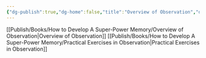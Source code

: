 ```yaml
---
{"dg-publish":true,"dg-home":false,"title":"Overview of Observation","date":"2024-08-31","tags":["#books","#memory","#How_to_Develop_A_Super_Power_Memory"],"Chương":"Chương1","permalink":"/publish/books/how-to-develop-a-super-power-memory/chapter-1-how-keen-is-your-observation/","dgPassFrontmatter":true,"noteIcon":"","updated":"2025-01-30T14:24:55.680+07:00"}
---
```


[[Publish/Books/How to Develop A Super-Power Memory/Overview of Observation\|Overview of Observation]]
[[Publish/Books/How to Develop A Super-Power Memory/Practical Exercises in Observation\|Practical Exercises in Observation]]


